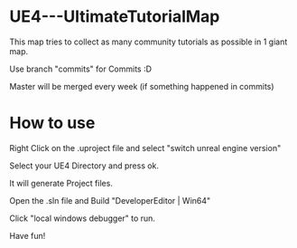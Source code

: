UE4---UltimateTutorialMap
=========================

This map tries to collect as many community tutorials as possible in 1 giant map.

Use branch "commits" for Commits :D

Master will be merged every week (if something happened in commits)

How to use
==========
Right Click on the .uproject file and select "switch unreal engine version"

Select your UE4 Directory and press ok.

It will generate Project files.

Open the .sln file and Build "DeveloperEditor | Win64"

Click "local windows debugger" to run.

Have fun!
